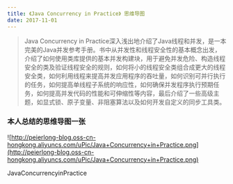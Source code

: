 ```yaml
---
title: 《Java Concurrency in Practice》 思维导图
date: 2017-11-01
---
```


> Java Concurrency in Practice深入浅出地介绍了Java线程和并发，是一本完美的Java并发参考手册。书中从并发性和线程安全性的基本概念出发，介绍了如何使用类库提供的基本并发构建块，用于避免并发危险、构造线程安全的类及验证线程安全的规则，如何将小的线程安全类组合成更大的线程安全类，如何利用线程来提高并发应用程序的吞吐量，如何识别可并行执行的任务，如何提高单线程子系统的响应性，如何确保并发程序执行预期任务，如何提高并发代码的性能和可伸缩性等内容，最后介绍了一些高级主题，如显式锁、原子变量、非阻塞算法以及如何开发自定义的同步工具类。

### 本人总结的思维导图一张

![http://peierlong-blog.oss-cn-hongkong.aliyuncs.com/uPic/Java+Concurrency+in+Practice.png](http://peierlong-blog.oss-cn-hongkong.aliyuncs.com/uPic/Java+Concurrency+in+Practice.png)

JavaConcurrencyinPractice
